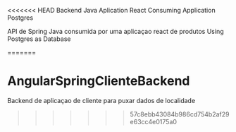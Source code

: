 <<<<<<< HEAD
Backend Java Aplication 
React  Consuming Application
Postgres

API de Spring Java consumida por uma
aplicaçao react  de produtos
Using Postgres as Database


=======
# AngularSpringClienteBackend
Backend de aplicaçao de cliente para puxar dados de localidade
>>>>>>> 57c8ebb43084b986cd754b2af29e63cc4e0175a0

